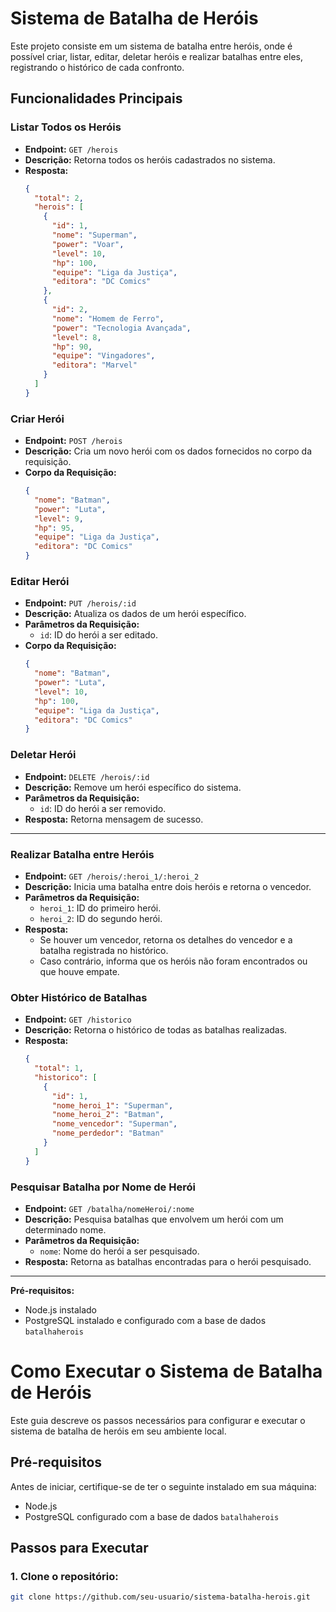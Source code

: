 # Sistema de Batalha de Heróis

Este projeto consiste em um sistema de batalha entre heróis, onde é possível criar, listar, editar, deletar heróis e realizar batalhas entre eles, registrando o histórico de cada confronto.

## Funcionalidades Principais

### Listar Todos os Heróis

- **Endpoint:** `GET /herois`
- **Descrição:** Retorna todos os heróis cadastrados no sistema.
- **Resposta:**
  ```json
  {
    "total": 2,
    "herois": [
      {
        "id": 1,
        "nome": "Superman",
        "power": "Voar",
        "level": 10,
        "hp": 100,
        "equipe": "Liga da Justiça",
        "editora": "DC Comics"
      },
      {
        "id": 2,
        "nome": "Homem de Ferro",
        "power": "Tecnologia Avançada",
        "level": 8,
        "hp": 90,
        "equipe": "Vingadores",
        "editora": "Marvel"
      }
    ]
  }
### Criar Herói

- **Endpoint:** `POST /herois`
- **Descrição:** Cria um novo herói com os dados fornecidos no corpo da requisição.
- **Corpo da Requisição:**
  ```json
  {
    "nome": "Batman",
    "power": "Luta",
    "level": 9,
    "hp": 95,
    "equipe": "Liga da Justiça",
    "editora": "DC Comics"
  }
### Editar Herói

- **Endpoint:** `PUT /herois/:id`
- **Descrição:** Atualiza os dados de um herói específico.
- **Parâmetros da Requisição:**
  - `id`: ID do herói a ser editado.
- **Corpo da Requisição:**
  ```json
  {
    "nome": "Batman",
    "power": "Luta",
    "level": 10,
    "hp": 100,
    "equipe": "Liga da Justiça",
    "editora": "DC Comics"
  }
### Deletar Herói

- **Endpoint:** `DELETE /herois/:id`
- **Descrição:** Remove um herói específico do sistema.
- **Parâmetros da Requisição:**
  - `id`: ID do herói a ser removido.
- **Resposta:** Retorna mensagem de sucesso.

---

### Realizar Batalha entre Heróis

- **Endpoint:** `GET /herois/:heroi_1/:heroi_2`
- **Descrição:** Inicia uma batalha entre dois heróis e retorna o vencedor.
- **Parâmetros da Requisição:**
  - `heroi_1`: ID do primeiro herói.
  - `heroi_2`: ID do segundo herói.
- **Resposta:**
  - Se houver um vencedor, retorna os detalhes do vencedor e a batalha registrada no histórico.
  - Caso contrário, informa que os heróis não foram encontrados ou que houve empate.
### Obter Histórico de Batalhas

- **Endpoint:** `GET /historico`
- **Descrição:** Retorna o histórico de todas as batalhas realizadas.
- **Resposta:**
  ```json
  {
    "total": 1,
    "historico": [
      {
        "id": 1,
        "nome_heroi_1": "Superman",
        "nome_heroi_2": "Batman",
        "nome_vencedor": "Superman",
        "nome_perdedor": "Batman"
      }
    ]
  }
### Pesquisar Batalha por Nome de Herói

- **Endpoint:** `GET /batalha/nomeHeroi/:nome`
- **Descrição:** Pesquisa batalhas que envolvem um herói com um determinado nome.
- **Parâmetros da Requisição:**
  - `nome`: Nome do herói a ser pesquisado.
- **Resposta:** Retorna as batalhas encontradas para o herói pesquisado.

---

**Pré-requisitos:**

- Node.js instalado
- PostgreSQL instalado e configurado com a base de dados `batalhaherois`

# Como Executar o Sistema de Batalha de Heróis

Este guia descreve os passos necessários para configurar e executar o sistema de batalha de heróis em seu ambiente local.

## Pré-requisitos

Antes de iniciar, certifique-se de ter o seguinte instalado em sua máquina:

- Node.js
- PostgreSQL configurado com a base de dados `batalhaherois`

## Passos para Executar

### 1. Clone o repositório:

```bash
git clone https://github.com/seu-usuario/sistema-batalha-herois.git


